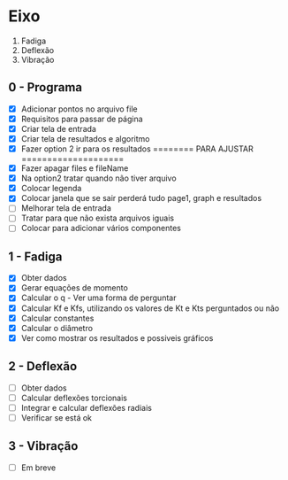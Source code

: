 # Eixo
1. Fadiga
2. Deflexão
3. Vibração
## 0 - Programa
- [x] Adicionar pontos no arquivo file
- [x] Requisitos para passar de página
- [x] Criar tela de entrada
- [x] Criar tela de resultados e algoritmo
- [x] Fazer option 2 ir para os resultados
======== PARA AJUSTAR  ====================
- [x] Fazer apagar files e fileName
- [x] Na option2 tratar quando não tiver arquivo 
- [x] Colocar legenda
- [x] Colocar janela que se sair perderá tudo page1, graph e resultados
- [ ] Melhorar tela de entrada
- [ ] Tratar para que não exista arquivos iguais
- [ ] Colocar para adicionar vários componentes
## 1 - Fadiga
- [x] Obter dados
- [x] Gerar equações de momento
- [x] Calcular o q - Ver uma forma de perguntar
- [x] Calcular Kf e Kfs, utilizando os valores de Kt e Kts perguntados ou não
- [x] Calcular constantes
- [x] Calcular o diâmetro
- [x] Ver como mostrar os resultados e possiveis gráficos
## 2 - Deflexão
- [ ] Obter dados
- [ ] Calcular deflexões torcionais 
- [ ] Integrar e calcular deflexões radiais
- [ ] Verificar se está ok
## 3 - Vibração
- [ ] Em breve
   